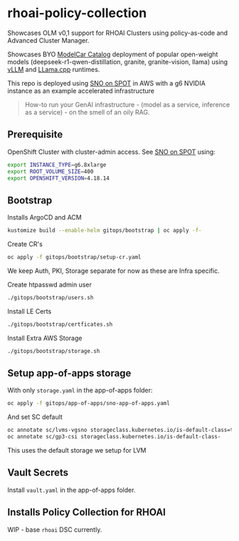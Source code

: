 # rhoai-policy-collection

Showcases OLM v0,1 support for RHOAI Clusters using policy-as-code and Advanced Cluster Manager.

Showcases BYO [ModelCar Catalog](https://github.com/eformat/modelcar-catalog) deployment of popular open-weight models (deepseek-r1-qwen-distillation, granite, granite-vision, llama) using [vLLM](https://github.com/vllm-project/vllm) and [LLama.cpp](https://github.com/ggml-org/llama.cpp) runtimes.

This repo is deployed using [SNO on SPOT](https://github.com/eformat/sno-for-100) in AWS with a g6 NVIDIA instance as an example accelerated infrastructure

> How-to run your GenAI infrastructure - (model as a service, inference as a service) - on the smell of an oily RAG.

## Prerequisite

OpenShift Cluster with cluster-admin access. See [SNO on SPOT](https://github.com/eformat/sno-for-100) using:

```bash
export INSTANCE_TYPE=g6.8xlarge
export ROOT_VOLUME_SIZE=400
export OPENSHIFT_VERSION=4.18.14
```

## Bootstrap

Installs ArgoCD and ACM

```bash
kustomize build --enable-helm gitops/bootstrap | oc apply -f-
```

Create CR's

```bash
oc apply -f gitops/bootstrap/setup-cr.yaml
```

We keep Auth, PKI, Storage separate for now as these are Infra specific.

Create htpasswd admin user

```bash
./gitops/bootstrap/users.sh
```

Install LE Certs

```bash
./gitops/bootstrap/certficates.sh
```

Install Extra AWS Storage

```bash
./gitops/bootstrap/storage.sh
```

## Setup app-of-apps storage

With only `storage.yaml` in the app-of-apps folder:

```bash
oc apply -f gitops/app-of-apps/sno-app-of-apps.yaml
```

And set SC default

```bash
oc annotate sc/lvms-vgsno storageclass.kubernetes.io/is-default-class=true
oc annotate sc/gp3-csi storageclass.kubernetes.io/is-default-class-
```

This uses the default storage we setup for LVM

## Vault Secrets

Install `vault.yaml` in the app-of-apps folder.

## Installs Policy Collection for RHOAI

WIP - base `rhoai` DSC currently.
